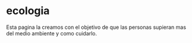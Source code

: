 # ecologia
Esta pagina la creamos con el objetivo de que las personas supieran mas del medio ambiente y como cuidarlo.
